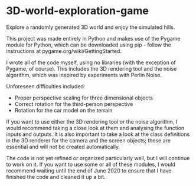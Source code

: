 # 3D-world-exploration-game
Explore a randomly generated 3D world and enjoy the simulated hills.

This project was made entirely in Python and makes use of the Pygame module for Python, which can be downloaded using pip - follow the instructions at pygame.org/wiki/GettingStarted.

I wrote all of the code myself, using no libraries (with the exception of Pygame, of course). This includes the 3D rendering tool and the noise algorithm, which was inspired by experiments with Perlin Noise.

Unforeseen difficulties included:
 - Proper perspective scaling for three dimensional objects
 - Correct rotation for the third-person perspective
 - Rotation for the car model on the terrain

If you want to use either the 3D rendering tool or the noise algorithm, I would recommend taking a close look at them and analysing the function inputs and outputs. It is also important to take a look at the class definitions in the 3D renderer for the camera and the screen objects; these are essential and will not be created automatically.

The code is not yet refined or organized particularly well, but I will continue to work on it. If you want to use some or all of these modules, I would recommend waiting until the end of June 2020 to ensure that I have finished the code and cleaned it up a bit.

